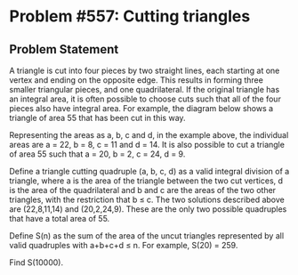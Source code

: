 # Problem #557: Cutting triangles 

## Problem Statement 


A triangle is cut into four pieces by two straight lines, each starting at one vertex and ending on the opposite edge. This results in forming three smaller triangular pieces, and one quadrilateral.  If the original triangle has an integral area, it is often possible to choose cuts such that all of the four pieces also have integral area.  For example, the diagram below shows a triangle of area 55 that has been cut in this way.



Representing the areas as a, b, c and d, in the example above, the individual areas are a = 22, b = 8, c = 11 and d = 14.  It is also possible to cut a triangle of area 55 such that a = 20, b = 2, c = 24, d = 9.

Define a triangle cutting quadruple (a, b, c, d) as a valid integral division of a triangle, where a is the area of the triangle between the two cut vertices, d is the area of the quadrilateral and b and c are the areas of the two other triangles, with the restriction that b ≤ c.  The two solutions described above are (22,8,11,14) and (20,2,24,9).  These are the only two possible quadruples that have a total area of 55.


Define S(n) as the sum of the area of the uncut triangles represented by all valid quadruples with a+b+c+d ≤ n. For example, S(20) = 259.  


Find S(10000).


